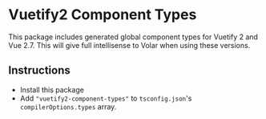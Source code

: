 # Vuetify2 Component Types

This package includes generated global component types for Vuetify 2 and Vue 2.7. This will give full intellisense to Volar when using these versions.

## Instructions
* Install this package
* Add `"vuetify2-component-types"` to `tsconfig.json`'s `compilerOptions.types` array.
